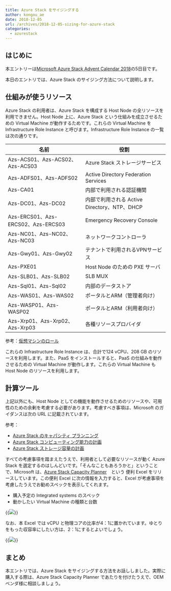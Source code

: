 ```yaml
---
title: Azure Stack をサイジングする
author: kongou_ae
date: 2018-12-05
url: /archives/2018-12-05-sizing-for-azure-stack
categories:
  - azurestack
---
```


## はじめに

本エントリーは[Microsoft Azure Stack Advent Calendar 2018](https://qiita.com/advent-calendar/2018/azure-stack)の5日目です。

本日のエントリでは、Azure Stack のサイジング方法について説明します。

## 仕組みが使うリソース

Azure Stack の利用者は、Azure Stack を構成する Host Node の全リソースを利用できません。Host Node 上に、Azure Stack という仕組みを成立させるための Virtual Machine が動作するためです。これらの Virtual Machine を Infrastructure Role Instance と呼びます。Infrastructure Role Instance の一覧は次の通りです。

|名前 | 役割 | 
|-----|------|
| Azs-ACS01、Azs-ACS02、Azs-ACS03 | Azure Stack ストレージサービス |
| Azs-ADFS01、Azs-ADFS02 | Active Directory Federation Services |
| Azs-CA01 | 内部で利用される認証機関 |
| Azs-DC01、Azs-DC02 | 内部で利用される Active Directory、NTP、DHCP |
| Azs-ERCS01、Azs-ERCS02、Azs-ERCS03 | Emergency Recovery Console |
| Azs-NC01、Azs-NC02、Azs-NC03 | ネットワークコントローラ |
| Azs-Gwy01、Azs-Gwy02 | テナントで利用されるVPNサービス |
| Azs-PXE01 | Host Node のための PXE サーバ
| Azs-SLB01、Azs-SLB02 | SLB MUX |
| Azs-Sql01、Azs-Sql02 | 内部のデータストア | 
| Azs-WAS01、Azs-WAS02 | ポータルとARM（管理者向け） | 
| Azs-WASP01、Azs-WASP02 | ポータルとARM（利用者向け） | 
| Azs-Xrp01、Azs-Xrp02、Azs-Xrp03 | 各種リソースプロバイダ |

 参考：[仮想マシンのロール](https://docs.microsoft.com/ja-jp/azure/azure-stack/asdk/asdk-architecture#virtual-machine-roles)

これらの Infrastructure Role Instance は、合計で124 vCPU、208 GB のリソースを利用します。また、PaaS をインストールすると、PaaS の仕組みを動作させるための Virtual Machine が動作します。これらの Virtual Machine も Host Node のリソースを利用します。

## 計算ツール

上記以外にも、Host Node としての機能を動作させるためのリソースや、可用性のための余剰を考慮する必要があります。考慮すべき事項は、Microsoft のガイダンスは次の URL に記載されています。

参考：
- [Azure Stack のキャパシティ プランニング](https://docs.microsoft.com/ja-jp/azure/azure-stack/capacity-planning)
- [Azure Stack コンピューティング能力の計画](https://docs.microsoft.com/ja-jp/azure/azure-stack/capacity-planning-compute)
- [Azure Stack ストレージ容量の計画](https://docs.microsoft.com/ja-jp/azure/azure-stack/capacity-planning-storage)

すべての考慮事項を踏まえたうえで、利用者として必要なリソースが動く Azure Stack を選定するのはしんどいです。「そんなこともあろうかと」ということで、Microsoft は、[Azure Stack Capacity Planner](https://docs.microsoft.com/ja-jp/azure/azure-stack/capacity-planning-spreadsheet)　という 便利 Excel をリリースしています。この便利 Excel に次の情報を入力すると、Excel が考慮事項を考慮したうえでお勧めスペックを表示してくれます。

- 購入予定の Integrated systems のスペック
- 動かしたい Virtual Machine の種類と台数

{{<img src="./../../images/2018-12-05-001.png">}}

なお、本 Excel では vCPU と物理コアの比率が4：1に置かれています。ゆとりをもった収容率にしたい方は、2：1にするとよいでしょう。

{{<img src="./../../images/2018-12-05-002.png">}}

## まとめ

本エントリでは、Azure Stack をサイジングする方法をお話ししました。実際に購入する際は、Azure Stack Capacity Planner であたりを付けたうえで、OEM ベンダ様に相談しましょう。
